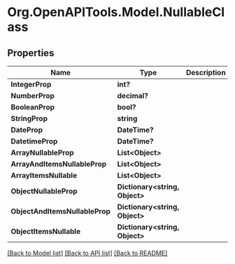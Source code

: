 
# Org.OpenAPITools.Model.NullableClass

## Properties

Name | Type | Description | Notes
------------ | ------------- | ------------- | -------------
**IntegerProp** | **int?** |  | [optional] 
**NumberProp** | **decimal?** |  | [optional] 
**BooleanProp** | **bool?** |  | [optional] 
**StringProp** | **string** |  | [optional] 
**DateProp** | **DateTime?** |  | [optional] 
**DatetimeProp** | **DateTime?** |  | [optional] 
**ArrayNullableProp** | **List&lt;Object&gt;** |  | [optional] 
**ArrayAndItemsNullableProp** | **List&lt;Object&gt;** |  | [optional] 
**ArrayItemsNullable** | **List&lt;Object&gt;** |  | [optional] 
**ObjectNullableProp** | **Dictionary&lt;string, Object&gt;** |  | [optional] 
**ObjectAndItemsNullableProp** | **Dictionary&lt;string, Object&gt;** |  | [optional] 
**ObjectItemsNullable** | **Dictionary&lt;string, Object&gt;** |  | [optional] 

[[Back to Model list]](../README.md#documentation-for-models)
[[Back to API list]](../README.md#documentation-for-api-endpoints)
[[Back to README]](../README.md)

